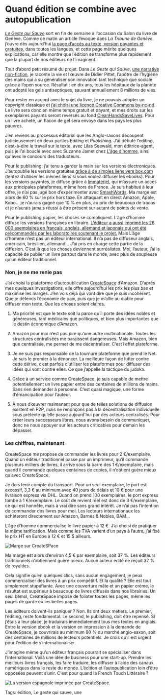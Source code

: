 # Quand édition se combine avec autopublication

[*Le Geste qui Sauve*](http://blog.tcrouzet.com/le-geste-qui-sauve/) sort en fin de semaine à l’occasion du Salon du livre de Genève. Comme ce matin un article l’évoque dans *La Tribune de Genève*, j’ouvre dès aujourd’hui [la page d’accès au texte, version payantes et gratuites,](http://blog.tcrouzet.com/le-geste-qui-sauve/downloads/) dans toutes les langues, et cette page mérite quelques explications, car elle montre que l’édition se transforme plus rapidement que la plupart de nos éditeurs ne l’imaginent.<span id="more-35264"></span>

Tout d’abord petit résumé du projet. Dans *Le Geste qui Sauve*, [une narrative non-fiction](http://blog.tcrouzet.com/2009/03/01/narrative-nonfiction/), je raconte la vie et l’œuvre de Didier Pittet, l’apôtre de l’hygiène des mains qui a su généraliser son innovation tant technique que sociale grâce à l’open source. Résultat : en dix ans, tous les hôpitaux de la planète ont adopté les gels antiseptiques, sauvant annuellement 8 millions de vies.

Pour rester en accord avec le sujet du livre, je ne pouvais adopter un copyright classique et [j’ai choisi une licence Creative Commons by-nc-nd](http://blog.tcrouzet.com/le-geste-qui-sauve/#cc). Le livre sera donc en même temps gratuit et payant, et mes droits sur les exemplaires payants seront reversés au fond [CleanHandsSaveLives](http://www.cleanhandssavelives.org/). Pour un livre acheté, un flacon de gel sera envoyé dans les pays les plus pauvres.

J’en reviens au processus éditorial que les Anglo-saxons découpent judicieusement en deux parties *Editing* et *Publishing*. J’ai débuté l’editing, c’est-à-dire le travail sur le texte, avec Lilas Seewald, mon éditrice-agent, puis je l'ai bouclé avec avec Suzanne Jamet chez [L’âge d’homme](http://www.lagedhomme.com/), ainsi qu'avec le concours des traducteurs.

Pour le publishing, j’ai tenu a garder la main sur les versions électroniques. J’autopublie les versions gratuites [grâce à de simples liens vers box.com](http://blog.tcrouzet.com/le-geste-qui-sauve/downloads/) (tentez d’utiliser les mêmes liens si vous voulez diffuser les ebooks). Pour les versions payantes, je diffuse grâce à [Immatériel](http://www.immateriel.fr/), qui m’assure un accès aux principales plateformes, même hors de France. Je suis habitué à leur offre, je n’ai pas jugé bon d’expérimenter avec [SmashWords](https://www.smashwords.com). Ma marge est alors de 60 % sur le prix hors taxe. En attaquant en direct Amazon, Apple, Kobo… je n’aurais gagné que 10 % en plus, au prix de beaucoup de tracas et je n’aurais jamais réussi à être présent sur autant de points de vente.

Pour le publishing papier, les choses se compliquent. L’âge d’homme diffuse les versions françaises en libraire. [L’éditeur a aussi imprimé les 26 000 exemplaires en français, anglais, allemand et japonais qui ont été précommandés par les laboratoires soutenant le projet.](http://blog.tcrouzet.com/2014/04/10/comment-financer-un-livre-en-creative-commons/) Mais L’âge d’homme n’est pas un éditeur international. Il n’a pas de diffuseur anglais, américain, brésilien, allemand… J’ai pris en charge cette partie de la diffusion. C’est là que les choses deviennent surréalistes. Moi, l’auteur, j’ai la capacité de publier un livre partout dans le monde, avec plus de souplesse qu’un éditeur traditionnel.

### Non, je ne me renie pas

J’ai choisi la plateforme d’autopublication [CreateSpace](http://www.createspace.com) d’Amazon. D’après mes quelques investigations, elle offre aujourd’hui les prix les plus bas et maximise les marges. J’en vois déjà qui vont dire que je suis incohérent. Que je défends l’économie de paix, puis que je m’allie au diable pour diffuser mon texte. Que les choses soient claires.

1. Ma priorité est que le texte soit lu parce qu’il porte des idées nobles et généreuses, tant médicales que politiques, et bien plus importantes que le destin économique d’Amazon.

2. Amazon pour moi n’est pas pire qu’une autre multinationale. Toutes les structures centralisées me paraissent dangereuses. Mais Amazon, bien que centralisée, me permet de me décentraliser. C’est l’effet plateforme.

3. Je ne suis pas responsable de la tournure plateforme que prend le Net. Je suis le premier à la dénoncer. La meilleure façon de lutter contre cette dérive, c’est parfois d’utiliser les plateformes pour diffuser des idées qui vont contre elles. Ce que j’appelle la tactique du judoka.

4. Grâce à un service comme CreateSpace, je suis capable de mettre potentiellement un livre papier entre des centaines de millions de mains. Sans rien demander à personne. C’est quasi magique, une forme d’émancipation pour l’auteur.

5. À nous d’œuvrer maintenant pour que de telles solutions de diffusion existent en P2P, mais ne renonçons pas à la décentralisation individuelle sous prétexte qu’elle passe aujourd'hui par des acteurs centralisés. Pour créer leurs successeurs libres, nous avons besoin de communiquer, donc ne nous appuyer sur les acteurs criticables pour demain les dépasser.

### Les chiffres, maintenant

CreateSpace me propose de commander les livres pour 2 €/exemplaire. Quand un éditeur traditionnel passe par un imprimeur, qu’il commande plusieurs milliers de livres, il arrive sous la barre des 1 €/exemplaire, mais quand il commande quelques centaines de copies, il n’obtient guère mieux qu’avec CreateSpace.

Je dois tenir compte du transport. Pour un seul exemplaire, le port est excessif, 3,3 € au minimum avec 40 jours de délais et 10 € pour une livraison express via DHL. Quand on prend 100 exemplaires, le port express tombe à 1 €/exemplaire. Le coût de revient réel est donc de 3 €/exemplaire, ce qui est honnête, mais à vrai dire sans grand intérêt. Je n’ai pas l’intention de commander des livres pour moi. Les lecteurs internationaux les achèteront directement sur Amazon, Barnes &amp; Nobles, BAM…

L’âge d’homme commercialise le livre papier à 12 €. J’ai choisi de pratiquer la même tarification. Mais comme les TVA varient d’un pays à l’autre, j’ai fixé le prix HT en Europe à 12 € et 15 $ ailleurs.

![Marge sur CreateSPace](http://blog.tcrouzet.comhttps://tcrouzet.com/images_tc/2014/04/createspace.png)

Ma marge est alors d’environ 4,5 € par exemplaire, soit 37 %. Les éditeurs traditionnels n’obtiennent guère mieux. Aucun auteur édité ne reçoit 37 % de royalties.

Cela signifie qu’en quelques clics, sans aucun engagement, je peux commercialiser des livres à un prix compétitif. Et la qualité ? Elle est tout simplement stupéfiante. Avec une couverture mâte et un papier crème, le résultat est supérieur à beaucoup de livres diffusés dans nos librairies. Un seul bémol, CreateSpace impose de folioter toutes les pages, même les pages de garde ou les belles pages.

Les éditeurs doivent-ils paniquer ? Non. Ils ont deux métiers. Le premier, l’editing, reste fondamental. Le second, le publishing, doit être repensé. Si j’étais à leur place, je traduirais immédiatement tous mes textes en anglais. Entre la version ebook et la version en impression à la demande de CreateSpace, je couvrirais au minimum 60 % du marché anglo-saxon, soit des centaines de millions de lecteurs potentiels. Je crois qu’il est urgent pour l’édition de s’internationaliser.

J’imagine même qu’un éditeur français pourrait se spécialiser dans l’international. Voilà une idée de business pour une start-up. Prendre les meilleurs livres français, les faire traduire, les diffuser à l’aide des canaux numériques dans le reste du monde. L’édition et l’autopublication loin d’être opposées peuvent s’unir. C'est pour quand la French Touch Littéraire ?

![La version espagnole imprimée par CreateSpace.](http://blog.tcrouzet.comhttps://tcrouzet.com/images_tc/2014/04/hopigel.jpeg)



Tags: édition, Le geste qui sauve, une